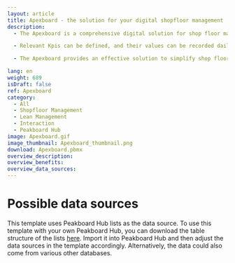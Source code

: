 ```yaml
---
layout: article
title: Apexboard - the solution for your digital shopfloor management
description: 
  - The Apexboard is a comprehensive digital solution for shop floor management based on the principles of lean management. With this template, companies can efficiently capture and monitor production metrics. It enables the easy and clear recording of daily SQCDP values (Safety, Quality, Cost, Delivery, People), which are crucial for the success of lean initiatives.

  - Relevant Kpis can be defined, and their values can be recorded daily by shift and department. In case of deviations, measures can be created immediately and managed on a clearly structured Kanban board. The progress of individual actions is documented in an intuitive timeline view. The Apexboard also includes an integrated web browser, allowing access to other company online tools. With its analysis and reporting functions, the collected data can be thoroughly analyzed and visualized to make informed decisions in shop floor management.

  - The Apexboard provides an effective solution to simplify shop floor management and continuously improve production processes. Download the template now for free.

lang: en
weight: 689
isDraft: false
ref: Apexboard
category:
  - All
  - Shopfloor Management
  - Lean Management
  - Interaction
  - Peakboard Hub
image: Apexboard.gif
image_thumbnail: Apexboard_thumbnail.png
download: Apexboard.pbmx
overview_description:
overview_benefits:
overview_data_sources:
---
```

# Possible data sources
This template uses Peakboard Hub lists as the data source. To use this template with your own Peakboard Hub, you can download the table structure of the lists <a href="Apexboard_Hub_Lists_EN.zip" class="inline" download>here</a>. Import it into Peakboard Hub and then adjust the data sources in the template accordingly. Alternatively, the data could also come from various other databases.
